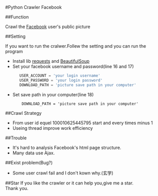 #Python Crawler Facebook

##Function

Crawl the [Facebook](https://www.facebook.com) user's public picture

##Setting

If you want to run the cralwer.Follew the setting and you can run the program

 * Install lib [requests](http://docs.python-requests.org/en/master/) and [BeautifulSoup](https://www.crummy.com/software/BeautifulSoup/bs4/doc/)
 * Set your facebook username and password(line 16 and 17)
	 ```python
		USER_ACCOUNT = 'your login username'
		USER_PASSWORD = 'your login password'
		DOWNLOAD_PATH = 'picture save path in your computer'
	 ```
 * Set save path in your computer(line 18)
	```
		DOWNLOAD_PATH = 'picture save path in your computer'
	```

##Crawl Strategy

  * From user id equel 100010625445795 start and every times minus 1
  * Useing thread improve work efficiency
 
##Trouble
  * It's hard to analysis Facebook's html page structure.
  * Many data use Ajax.

##Exist problem(Bug?)
  * Some user crawl fail and I don't kown why.(玄学)

##Star
If you like the crawler or it can help you,give me a star.<br>
Thank you.
